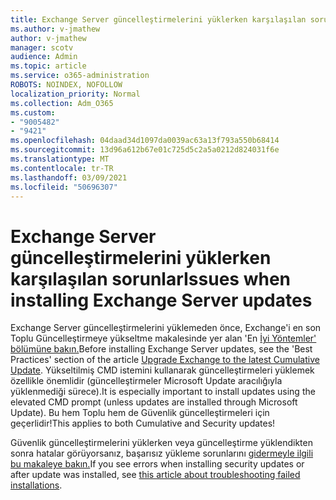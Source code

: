 ```yaml
---
title: Exchange Server güncelleştirmelerini yüklerken karşılaşılan sorunlar
ms.author: v-jmathew
author: v-jmathew
manager: scotv
audience: Admin
ms.topic: article
ms.service: o365-administration
ROBOTS: NOINDEX, NOFOLLOW
localization_priority: Normal
ms.collection: Adm_O365
ms.custom:
- "9005482"
- "9421"
ms.openlocfilehash: 04daad34d1097da0039ac63a13f793a550b68414
ms.sourcegitcommit: 13d96a612b67e01c725d5c2a5a0212d824031f6e
ms.translationtype: MT
ms.contentlocale: tr-TR
ms.lasthandoff: 03/09/2021
ms.locfileid: "50696307"
---
```

# <a name="issues-when-installing-exchange-server-updates"></a><span data-ttu-id="ceb92-102">Exchange Server güncelleştirmelerini yüklerken karşılaşılan sorunlar</span><span class="sxs-lookup"><span data-stu-id="ceb92-102">Issues when installing Exchange Server updates</span></span>

<span data-ttu-id="ceb92-103">Exchange Server güncelleştirmelerini yüklemeden önce, Exchange'i en son Toplu Güncelleştirmeye yükseltme makalesinde yer alan 'En [İyi Yöntemler' bölümüne bakın.](https://docs.microsoft.com/Exchange/plan-and-deploy/install-cumulative-updates)</span><span class="sxs-lookup"><span data-stu-id="ceb92-103">Before installing Exchange Server updates, see the 'Best Practices' section of the article [Upgrade Exchange to the latest Cumulative Update](https://docs.microsoft.com/Exchange/plan-and-deploy/install-cumulative-updates).</span></span> <span data-ttu-id="ceb92-104">Yükseltilmiş CMD istemini kullanarak güncelleştirmeleri yüklemek özellikle önemlidir (güncelleştirmeler Microsoft Update aracılığıyla yüklenmediği sürece).</span><span class="sxs-lookup"><span data-stu-id="ceb92-104">It is especially important to install updates using the elevated CMD prompt (unless updates are installed through Microsoft Update).</span></span> <span data-ttu-id="ceb92-105">Bu hem Toplu hem de Güvenlik güncelleştirmeleri için geçerlidir!</span><span class="sxs-lookup"><span data-stu-id="ceb92-105">This applies to both Cumulative and Security updates!</span></span>

<span data-ttu-id="ceb92-106">Güvenlik güncelleştirmelerini yüklerken veya güncelleştirme yüklendikten sonra hatalar görüyorsanız, başarısız yükleme sorunlarını [gidermeyle ilgili bu makaleye bakın.](https://aka.ms/exupdatefaq)</span><span class="sxs-lookup"><span data-stu-id="ceb92-106">If you see errors when installing security updates or after update was installed, see [this article about troubleshooting failed installations](https://aka.ms/exupdatefaq).</span></span>
